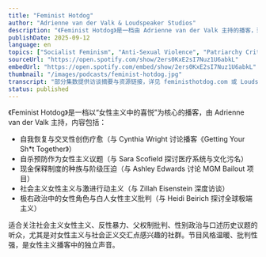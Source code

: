 ```yaml
---
title: "Feminist Hotdog"
author: "Adrienne van der Valk & Loudspeaker Studios"
description: "《Feminist Hotdog》是一档由 Adrienne van der Valk 主持的播客，致力于通过女性主义寻找喜悦与抵抗的力量。节目聚焦日常女性主义实践、边缘群体经验与社会正义倡导，内容涵盖自我恢复、监狱制度批判、性别与心理健康、社会主义女性主义与极右政治批判。风格亲密、批判性强，强调女性、跨性别与非二元群体的声音，是美国女性主义播客中的温暖而激进的存在。"
publishDate: 2025-09-12
language: en
topics: ["Socialist Feminism", "Anti-Sexual Violence", "Patriarchy Critique", "Gender Politics"]
sourceUrl: "https://open.spotify.com/show/2ers0KxE2sI7Nuz1U6abkL"
embedUrl: "https://open.spotify.com/embed/show/2ers0KxE2sI7Nuz1U6abkL"
thumbnail: "/images/podcasts/feminist-hotdog.jpg"
transcript: "部分集数提供访谈摘要与资源链接，详见 feministhotdog.com 或 Loudspeaker Studios"
status: published
---
```


《Feminist Hotdog》是一档以“女性主义中的喜悦”为核心的播客，由 Adrienne van der Valk 主持，内容包括：

- 自我恢复与交叉性创伤疗愈（与 Cynthia Wright 讨论播客《Getting Your Sh*t Together》）
- 自杀预防作为女性主义议题（与 Sara Scofield 探讨医疗系统与文化污名）
- 现金保释制度的种族与阶级压迫（与 Ashley Edwards 讨论 MGM Bailout 项目）
- 社会主义女性主义与激进行动主义（与 Zillah Eisenstein 深度访谈）
- 极右政治中的女性角色与白人女性主义批判（与 Heidi Beirich 探讨全球极端主义）

适合关注社会主义女性主义、反性暴力、父权制批判、性别政治与口述历史议题的听众，尤其是对女性主义与社会正义交汇点感兴趣的社群。节目风格温暖、批判性强，是女性主义播客中的独立声音。
